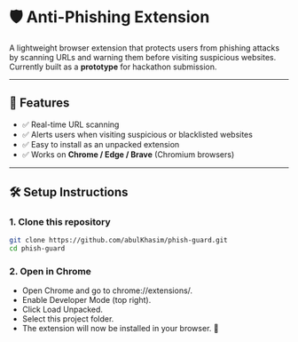 # 🛡️ Anti-Phishing Extension

A lightweight browser extension that protects users from phishing attacks by scanning URLs and warning them before visiting suspicious websites.  
Currently built as a **prototype** for hackathon submission.  

---

## 🚀 Features
- ✅ Real-time URL scanning  
- ✅ Alerts users when visiting suspicious or blacklisted websites  
- ✅ Easy to install as an unpacked extension  
- ✅ Works on **Chrome / Edge / Brave** (Chromium browsers)  

---

## 🛠️ Setup Instructions

### 1. Clone this repository
```bash
git clone https://github.com/abulKhasim/phish-guard.git
cd phish-guard
```

### 2. Open in Chrome

- Open Chrome and go to chrome://extensions/.
- Enable Developer Mode (top right).
- Click Load Unpacked.
- Select this project folder.
- The extension will now be installed in your browser. 🎉